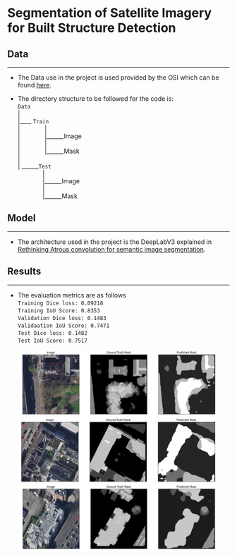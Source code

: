 # Segmentation of Satellite Imagery for Built Structure Detection

## Data
-----

- The Data use in the project is used provided by the OSI which can be found [here](https://drive.google.com/drive/folders/14sBkjeYY7R1S9NzWI5fGLX8XTuc8puHy).


- The directory structure to be followed for the code is:\
`Data`\
|\
|____ `Train`\
|&emsp;&emsp;&emsp;&emsp;|\
|&emsp;&emsp;&emsp;&emsp;|______Image\
|&emsp;&emsp;&emsp;&emsp;|\
|&emsp;&emsp;&emsp;&emsp;|______Mask\
|\
| ______`Test`\
&emsp;&emsp;&emsp;&emsp;|\
&emsp;&emsp;&emsp;&emsp;|______Image\
&emsp;&emsp;&emsp;&emsp;|\
&emsp;&emsp;&emsp;&emsp;|______Mask


## Model
----
- The architecture used in the project is the DeepLabV3 explained in [Rethinking Atrous convolution for semantic image segmentation](https://arxiv.org/abs/1706.05587).


## Results
-----
- The evaluation metrics are as follows\
<space> `Training Dice loss: 0.09218`\
`Training IoU Score: 0.8353`\
`Validation Dice loss: 0.1483`\
`Validaation IoU Score: 0.7471`\
`Test Dice loss: 0.1482`\
`Test IoU Score: 0.7517`



    <img src="results/1.png" alt="Result 1" style="height: 150px;width:450px;"/>
    <img src="results/2.png" alt="Result 2" style="height: 150px;width:450px;"/>
    <img src="results/3.png" alt="Result 3" style="height: 150px;width:450px;"/>
